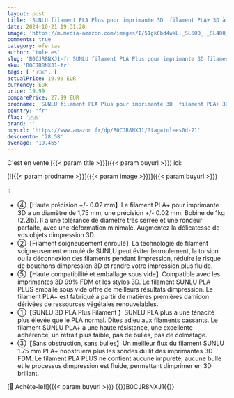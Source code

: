 ```yaml
---
layout: post
title: 'SUNLU filament PLA Plus pour imprimante 3D  filament PLA+ 3D à résistance améliorée compatible avec les imprimantes 3D  précision dimensionnelle +/- 0 02 mm  bobine de 1kg  2 2 LBS   Rouge Transparent'
date: 2024-10-21 19:31:20
image: 'https://m.media-amazon.com/images/I/51gkCbd4wkL._SL500_._SL400_.jpg'
comments: true
category: ofertas
author: 'tole.es'
slug: 'B0CJR8NXJ1-fr SUNLU filament PLA Plus pour imprimante 3D filament PLA+...'
sku: 'B0CJR8NXJ1-fr'
tags: [ '🇫🇷', ]
actualPrice: 19.99 EUR
currency: EUR
price: 19.99
comparePrice: 27.99 EUR
prodname: 'SUNLU filament PLA Plus pour imprimante 3D  filament PLA+ 3D à résistance améliorée compatible avec les imprimantes 3D  précision dimensionnelle +/- 0 02 mm  bobine de 1kg  2 2 LBS   Rouge Transparent'
country: 'fr'
flag: '🇫🇷'
brand: ''
buyurl: 'https://www.amazon.fr/dp/B0CJR8NXJ1/?tag=tolees0d-21'
descuento: '28.58'
average: '19.465'
---
```


C'est en vente [{{< param title >}}]({{< param buyurl >}}) ici:

[![{{< param prodname >}}]({{< param image >}})]({{< param buyurl >}})

ℹ️:

- ④【Haute précision +/- 0.02 mm】Le filament PLA+ pour imprimante 3D a un diamètre de 1,75 mm, une précision +/- 0.02 mm. Bobine de 1kg (2.2lb). Il a une tolérance de diamètre très serrée et une rondeur parfaite, avec une déformation minimale. Augmentez la délicatesse de vos objets dimpression 3D.
- ②【Filament soigneusement enroulé】La technologie de filament soigneusement enroulé de SUNLU peut éviter lenroulement, la torsion ou la déconnexion des filaments pendant limpression, réduire le risque de bouchons dimpression 3D et rendre votre impression plus fluide.
- ⑤【Haute compatibilité et emballage sous vide】Compatible avec les imprimantes 3D 99% FDM et les stylos 3D. Le filament SUNLU PLA PLUS emballé sous vide offre de meilleurs résultats dimpression. Le filament PLA+ est fabriqué à partir de matières premières damidon dérivées de ressources végétales renouvelables.
- ①【SUNLU 3D PLA Plus Filament 】SUNLU PLA plus a une ténacité plus élevée que le PLA normal. Dites adieu aux filaments cassants. Le filament SUNLU PLA+ a une haute résistance, une excellente adhérence, un retrait plus faible, pas de bulles, pas de colmatage.
- ③【Sans obstruction, sans bulles】Un meilleur flux du filament SUNLU 1.75 mm PLA+ nobstruera plus les sondes du lit des imprimantes 3D FDM. Le filament PLA PLUS ne contient aucune impureté, aucune bulle et le processus dimpression est fluide, permettant dimprimer en 3D brillant.

[🛒 Achète-le!!]({{< param buyurl >}})
{{<world>}}B0CJR8NXJ1{{</world>}}
